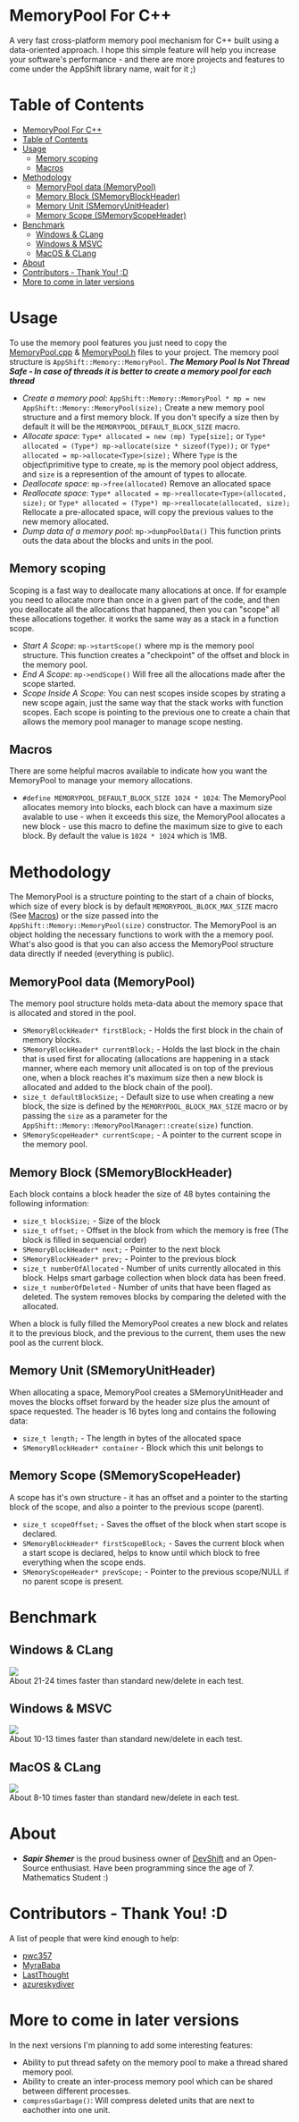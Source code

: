 # MemoryPool For C++
A very fast cross-platform memory pool mechanism for C++ built using a data-oriented approach.
I hope this simple feature will help you increase your software's performance - and there are more projects and features to come under the AppShift library name, wait for it ;)

# Table of Contents
- [MemoryPool For C++](#memorypool-for-c)
- [Table of Contents](#table-of-contents)
- [Usage](#usage)
  - [Memory scoping](#memory-scoping)
  - [Macros](#macros)
- [Methodology](#methodology)
  - [MemoryPool data (MemoryPool)](#memorypool-data-memorypool)
  - [Memory Block (SMemoryBlockHeader)](#memory-block-smemoryblockheader)
  - [Memory Unit (SMemoryUnitHeader)](#memory-unit-smemoryunitheader)
  - [Memory Scope (SMemoryScopeHeader)](#memory-scope-smemoryscopeheader)
- [Benchmark](#benchmark)
  - [Windows & CLang](#windows--clang)
  - [Windows & MSVC](#windows--msvc)
  - [MacOS & CLang](#macos--clang)
- [About](#about)
- [Contributors - Thank You! :D](#contributors---thank-you-d)
- [More to come in later versions](#more-to-come-in-later-versions)


# Usage
To use the memory pool features you just need to copy the [MemoryPool.cpp](MemoryPool.cpp) & [MemoryPool.h](MemoryPool.h) files to your project. The memory pool structure is `AppShift::Memory::MemoryPool`. ***The Memory Pool Is Not Thread Safe - In case of threads it is better to create a memory pool for each thread***

 * _Create a memory pool_: `AppShift::Memory::MemoryPool * mp = new AppShift::Memory::MemoryPool(size);` Create a new memory pool structure and a first memory block. If you don't specify a size then by default it will be the `MEMORYPOOL_DEFAULT_BLOCK_SIZE` macro.
 * _Allocate space_: `Type* allocated = new (mp) Type[size];` or `Type* allocated = (Type*) mp->allocate(size * sizeof(Type));` or `Type* allocated = mp->allocate<Type>(size);` Where `Type` is the object\primitive type to create, `mp` is the memory pool object address, and `size` is a represention of the amount of types to allocate.
 * _Deallocate space_: `mp->free(allocated)` Remove an allocated space
 * _Reallocate space_: `Type* allocated = mp->reallocate<Type>(allocated, size);` or `Type* allocated = (Type*) mp->reallocate(allocated, size);` Rellocate a pre-allocated space, will copy the previous values to the new memory allocated.
 * _Dump data of a memory pool_: `mp->dumpPoolData()` This function prints outs the data about the blocks and units in the pool.

## Memory scoping
Scoping is a fast way to deallocate many allocations at once. If for example you need to allocate more than once in a given part of the code, and then you deallocate all the allocations that happaned, then you can "scope" all these allocations together. it works the same way as a stack in a function scope.

 * _Start A Scope_: `mp->startScope()` where mp is the memory pool structure. This function creates a "checkpoint" of the offset and block in the memory pool.
 * _End A Scope_:  `mp->endScope()` Will free all the allocations made after the scope started.
 * _Scope Inside A Scope_: You can nest scopes inside scopes by strating a new scope again, just the same way that the stack works with function scopes. Each scope is pointing to the previous one to create a chain that allows the memory pool manager to manage scope nesting.

## Macros
There are some helpful macros available to indicate how you want the MemoryPool to manage your memory allocations.
 * `#define MEMORYPOOL_DEFAULT_BLOCK_SIZE 1024 * 1024`: The MemoryPool allocates memory into blocks, each block can have a maximum size avalable to use - when it exceeds this size, the MemoryPool allocates a new block - use this macro to define the maximum size to give to each block. By default the value is `1024 * 1024` which is 1MB.

# Methodology
The MemoryPool is a structure pointing to the start of a chain of blocks, which size of every block is by default `MEMORYPOOL_BLOCK_MAX_SIZE` macro (See [Macros](#macros)) or the size passed into the `AppShift::Memory::MemoryPool(size)` constructor. The MemoryPool is an object holding the necessary functions to work with the a memory pool. What's also good is that you can also access the MemoryPool structure data directly if needed (everything is public).

## MemoryPool data (MemoryPool)
The memory pool structure holds meta-data about the memory space that is allocated and stored in the pool.
 * `SMemoryBlockHeader* firstBlock;` - Holds the first block in the chain of memory blocks.
 * `SMemoryBlockHeader* currentBlock;` - Holds the last block in the chain that is used first for allocating (allocations are happening in a stack manner, where each memory unit allocated is on top of the previous one, when a block reaches it's maximum size then a new block is allocated and added to the block chain of the pool).
 * `size_t defaultBlockSize;` - Default size to use when creating a new block, the size is defined by the `MEMORYPOOL_BLOCK_MAX_SIZE` macro or by passing the `size` as a parameter for the `AppShift::Memory::MemoryPoolManager::create(size)` function.
 * `SMemoryScopeHeader* currentScope;` - A pointer to the current scope in the memory pool.

## Memory Block (SMemoryBlockHeader)
Each block contains a block header the size of 48 bytes containing the following information:
 * `size_t blockSize;` - Size of the block
 * `size_t offset;` - Offset in the block from which the memory is free (The block is filled in sequencial order)
 * `SMemoryBlockHeader* next;` - Pointer to the next block
 * `SMemoryBlockHeader* prev;` - Pointer to the previous block
 * `size_t numberOfAllocated` - Number of units currently allocated in this block. Helps smart garbage collection when block data has been freed.
 * `size_t numberOfDeleted` - Number of units that have been flaged as deleted. The system removes blocks by comparing the deleted with the allocated.

When a block is fully filled the MemoryPool creates a new block and relates it to the previous block, and the previous to the current, them uses the new pool as the current block.

## Memory Unit (SMemoryUnitHeader)
When allocating a space, MemoryPool creates a SMemoryUnitHeader and moves the blocks offset forward by the header size plus the amount of space requested. The header is 16 bytes long and contains the following data:
 * `size_t length;` - The length in bytes of the allocated space
 * `SMemoryBlockHeader* container` - Block which this unit belongs to

## Memory Scope (SMemoryScopeHeader)
A scope has it's own structure - it has an offset and a pointer to the starting block of the scope, and also a pointer to the previous scope (parent).
 * `size_t scopeOffset;` - Saves the offset of the block when start scope is declared.
 * `SMemoryBlockHeader* firstScopeBlock;` - Saves the current block when a start scope is declared, helps to know until which block to free everything when the scope ends.
 * `SMemoryScopeHeader* prevScope;` - Pointer to the previous scope/NULL if no parent scope is present.

# Benchmark
## Windows & CLang
<img src="images/Windows_Benchmark_CLang.png"/><br />
About 21-24 times faster than standard new/delete in each test.

## Windows & MSVC
<img src="images/Windows_Benchmark.png"/><br />
About 10-13 times faster than standard new/delete in each test.

## MacOS & CLang
<img src="images/MacOS_Benchmark.png"/><br />
About 8-10 times faster than standard new/delete in each test.

# About
- ***Sapir Shemer*** is the proud business owner of [DevShift](https://devshift.biz) and an Open-Source enthusiast. Have been programming since the age of 7. Mathematics Student :)

# Contributors - Thank You! :D
A list of people that were kind enough to help:
- [pwc357](https://github.com/pwc357)
- [MyraBaba](https://github.com/MyraBaba)
- [LastThought](https://www.reddit.com/user/LastThought/)
- [azureskydiver](https://github.com/azureskydiver)

# More to come in later versions
In the next versions I'm planning to add some interesting features:
- Ability to put thread safety on the memory pool to make a thread shared memory pool.
- Ability to create an inter-process memory pool which can be shared between different processes.
- `compressGarbage()`: Will compress deleted units that are next to eachother into one unit.
